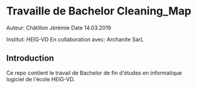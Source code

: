 # Travaille de Bachelor Cleaning_Map

Auteur: Châtillon Jérémie
Date 14.03.2019

Institut: HEIG-VD
En collaboration avec: Archanite SarL

## Introduction

Ce repo contient le travail de Bachelor de fin d'études en informatique logiciel de l'école HEIG-VD.